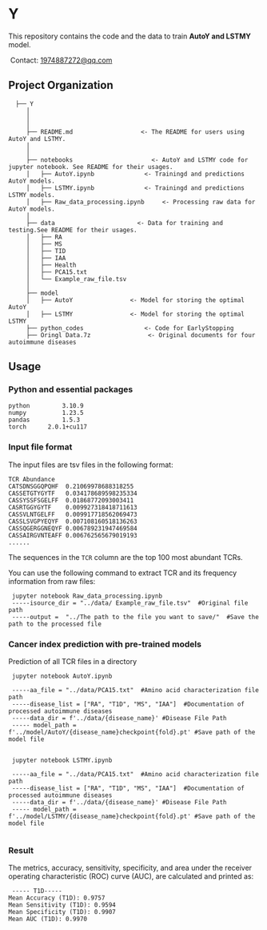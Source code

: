 # Y

This repository contains the code and the data to train **AutoY and LSTMY** model.

​    Contact: 1974887272@qq.com
## Project Organization
      ├── Y                     
         │
         │
         │     
         ├── README.md                   <- The README for users using AutoY and LSTMY.
         │
         │
         ├── notebooks                      <- AutoY and LSTMY code for jupyter notebook. See README for their usages.
         │   ├── AutoY.ipynb              <- Trainingd and predictions AutoY models.
         │   ├── LSTMY.ipynb              <- Trainingd and predictions LSTMY models. 
         │   ├── Raw_data_processing.ipynb     <- Processing raw data for AutoY models.
         │
         ├── data                       <- Data for training and testing.See README for their usages.
         │   ├── RA
         │   ├── MS                   
         │   ├── TID                     
         │   ├── IAA                   
         │   ├── Health   
         │   ├── PCA15.txt  
         │   └── Example_raw_file.tsv        
         │
         ├── model
         │   ├── AutoY                <- Model for storing the optimal AutoY  
         │   ├── LSTMY                <- Model for storing the optimal LSTMY    
         ├── python_codes                 <- Code for EarlyStopping    
         ├── Oringl Data.7z                <- Original documents for four autoimmune diseases    
       
             

## Usage

### Python and essential packages

```
python         3.10.9
numpy          1.23.5
pandas         1.5.3
torch      2.0.1+cu117
```

### Input file format

The input files are tsv files in the following format:

```
TCR	Abundance
CATSDNSGGQPQHF	0.21069978688318255
CASSETGTYGYTF	0.034178689598235334
CASSYSSFSGELFF	0.01868772093003411
CASRTGGYGYTF	0.009927318418711613
CASSVLNTGELFF	0.009917718562069473
CASSLSVGPYEQYF	0.007108160518136263
CASSQGERGGNEQYF	0.006789231947469584
CASSAIRGVNTEAFF	0.006762565679019193
......
```

The sequences in the `TCR` column are the top 100 most abundant TCRs.

You can use the following command to extract TCR and its frequency information from raw files:

```
 jupyter notebook Raw_data_processing.ipynb 
 -----isource_dir = "../data/ Example_raw_file.tsv"  #Original file path
 -----output =  "../The path to the file you want to save/"  #Save the path to the processed file
```

### Cancer index prediction with pre-trained models

Prediction of all TCR files in a directory

```
 jupyter notebook AutoY.ipynb 
 
 -----aa_file = "../data/PCA15.txt"  #Amino acid characterization file path
 -----disease_list = ["RA", "T1D", "MS", "IAA"]  #Documentation of processed autoimmune diseases
 -----data_dir = f'../data/{disease_name}' #Disease File Path
 ----- model_path = f'../model/AutoY/{disease_name}checkpoint{fold}.pt' #Save path of the model file
 
```
```
 jupyter notebook LSTMY.ipynb 
 
 -----aa_file = "../data/PCA15.txt"  #Amino acid characterization file path
 -----disease_list = ["RA", "T1D", "MS", "IAA"]  #Documentation of processed autoimmune diseases
 -----data_dir = f'../data/{disease_name}' #Disease File Path
 ----- model_path = f'../model/LSTMY/{disease_name}checkpoint{fold}.pt' #Save path of the model file
 
```
### Result

The metrics, accuracy, sensitivity, specificity, and area under the receiver operating characteristic (ROC) curve (AUC), are calculated and printed as:
``` 
 ----- T1D-----
Mean Accuracy (T1D): 0.9757
Mean Sensitivity (T1D): 0.9594
Mean Specificity (T1D): 0.9907
Mean AUC (T1D): 0.9970

```


